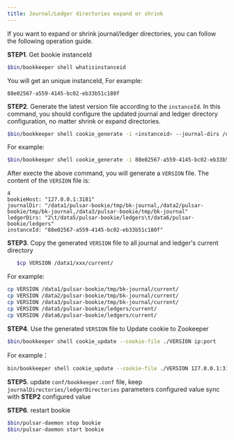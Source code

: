 ```yaml
---
title: Journal/Ledger directories expand or shrink
---
```


If you want to expand or shrink journal/ledger directories, you can follow the following operation guide.

**STEP1**. Get bookie instanceId

 ```bash
 $bin/bookkeeper shell whatisinstanceid
 ``` 
You will get an unique instanceId, For example:
 ```
 88e02567-a559-4145-bc02-eb33b51c180f
 ```

**STEP2**. Generate the latest version file according to the `instanceId`. In this command, you should configure the updated journal and ledger directory configuration, no matter shrink or expand directories.

 ```bash   
 $bin/bookkeeper shell cookie_generate -i <instanceid> --journal-dirs /data1/xxx,/data2/xxx... --ledger-dirs /data3/yyy,/data4/yyy... -o VERSION ip:port
 ```

For example:

 ```bash
 $bin/bookkeeper shell cookie_generate -i 88e02567-a559-4145-bc02-eb33b51c180f --journal-dirs /data1/pulsar-bookie/tmp/bk-journal,/data2/pulsar-bookie/tmp/bk-journal,/data3/pulsar-bookie/tmp/bk-journal --ledger-dirs /data5/pulsar-bookie/ledgers,/data6/pulsar-bookie/ledgers -o VERSION 127.0.0.1:3181
 ```

After execte the above command, you will generate a `VERSION` file. The content of the `VERSION` file is:

 ```
 4
 bookieHost: "127.0.0.1:3181"
 journalDir: "/data1/pulsar-bookie/tmp/bk-journal,/data2/pulsar-bookie/tmp/bk-journal,/data3/pulsar-bookie/tmp/bk-journal"
 ledgerDirs: "2\t/data5/pulsar-bookie/ledgers\t/data6/pulsar-bookie/ledgers"
 instanceId: "88e02567-a559-4145-bc02-eb33b51c180f"
 ```

**STEP3**. Copy the generated `VERSION` file to all journal and ledger's current directory

 ```bash
    $cp VERSION /data1/xxx/current/
 ```

For example:

 ```bash
 cp VERSION /data1/pulsar-bookie/tmp/bk-journal/current/
 cp VERSION /data2/pulsar-bookie/tmp/bk-journal/current/
 cp VERSION /data3/pulsar-bookie/tmp/bk-journal/current/
 cp VERSION /data5/pulsar-bookie/ledgers/current/
 cp VERSION /data6/pulsar-bookie/ledgers/current/
 ```

**STEP4**. Use the generated `VERSION` file to Update cookie to Zookeeper

 ```bash
 $bin/bookkeeper shell cookie_update --cookie-file ./VERSION ip:port
 ```

For example：

 ```bash
 bin/bookkeeper shell cookie_update --cookie-file ./VERSION 127.0.0.1:3181
 ```

**STEP5**. update `conf/bookkeeper.conf` file, keep `journalDirectories/ledgerDirectories` parameters configured value sync with **STEP2** configured value

**STEP6**. restart bookie

 ```bash
 $bin/pulsar-daemon stop bookie 
 $bin/pulsar-daemon start bookie 
 ```